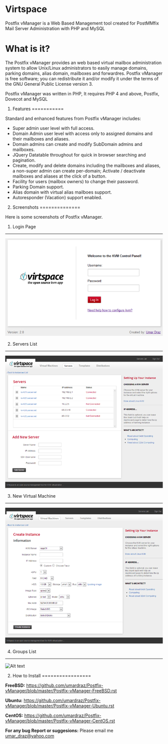 Virtspace
=========

Postfix vManager is a Web Based Management tool created for PostMMfix Mail Server Administration with PHP and MySQL

What is it?
============

The Postfix vManager provides an web based virtual mailbox administration system to allow Unix/Linux administrators to easily manage domains, parking domains, alias domain, mailboxes and forwardres. Postfix vManager is free software; you can redistribute it and/or modify it under the terms of the GNU General Public License version 3.

Postfix vManager was written in PHP, It requires PHP 4 and above, Postfix, Dovecot and MySQL 

1. Features
===========

Standard and enhanced features from Postfix vManager includes:

* Super admin user level with full access.
* Domain Admin user level with access only to assigned domains and their mailboxes and aliases.
* Domain admins can create and modify SubDomain admins and mailboxes.
* JQuery Datatable throughout for quick in browser searching and pagination.
* Create, modify and delete domains including the mailboxes and aliases, a non-super admin can create per-domain; Activate / deactivate mailboxes and aliases at the click of a button.
* Facility for users (mailbox owners) to change their password.
* Parking Domain support.
* Alias domain with virtual alias mailboes support.
* Autoresponder (Vacation) support enabled.

2. Screenshots
==============

Here is some screenshots of Postfix vManager.

1. Login Page
-------------
![Alt text](virtlogin.png "Login Page")

2. Servers List
----------------
![Alt text](servers.png "Domains List")

3. New Virtual Machine
----------------------
![Alt text](newvm.png "Users List")

4. Groups List
---------------
![Alt text](groups.png "Groups List")

2. How to Install
=================

**FreeBSD:** https://github.com/umardraz/Postfix-vManager/blob/master/Postfix-vManager-FreeBSD.rst

**Ubuntu:**  https://github.com/umardraz/Postfix-vManager/blob/master/Postfix-vManager-Ubuntu.rst

**CentOS:**  https://github.com/umardraz/Postfix-vManager/blob/master/Postfix-vManager-CentOS.rst

**For any bug Report or suggesions:** Please email me umar_draz@yahoo.com
